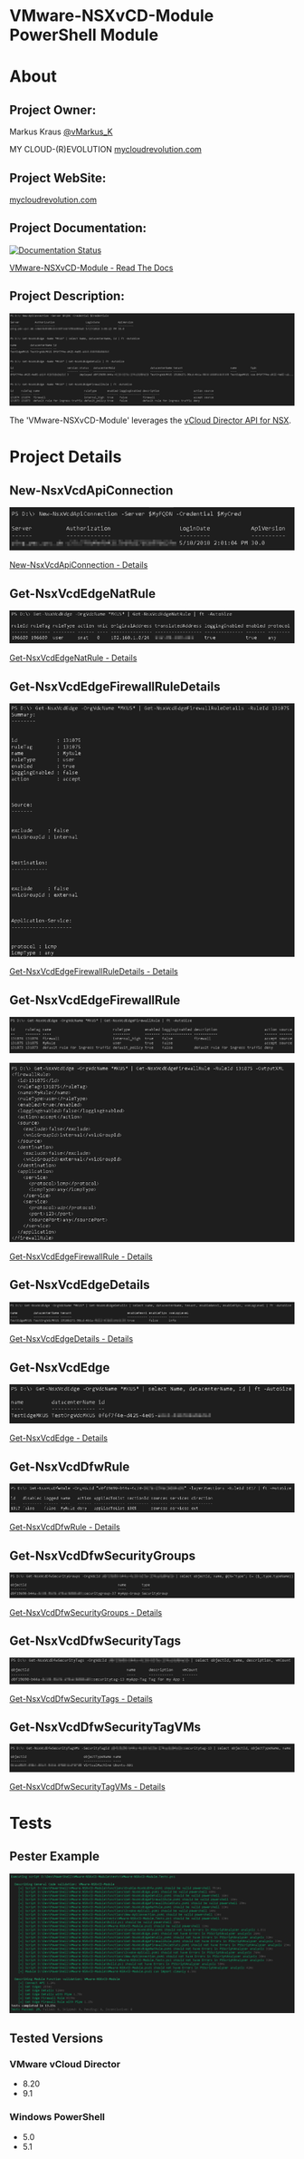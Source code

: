 VMware-NSXvCD-Module PowerShell Module
=============

# About

## Project Owner:

Markus Kraus [@vMarkus_K](https://twitter.com/vMarkus_K)

MY CLOUD-(R)EVOLUTION [mycloudrevolution.com](http://mycloudrevolution.com/)

## Project WebSite:

[mycloudrevolution.com](http://mycloudrevolution.com/)

## Project Documentation:

[![Documentation Status](https://readthedocs.org/projects/vmware-nsxvcd-module/badge/?version=latest)](http://vmware-nsxvcd-module.readthedocs.io/en/latest/?badge=latest)

[VMware-NSXvCD-Module - Read The Docs](http://vmware-nsxvcd-module.readthedocs.io/en/latest/)

## Project Description:

![Example](/media/Example.png)

The 'VMware-NSXvCD-Module' leverages the [vCloud Director API for NSX](https://code.vmware.com/doc/preview?id=6900).

# Project Details

## New-NsxVcdApiConnection

![New-NsxVcdApiConnection](/media/New-NsxVcdApiConnection.png)

[New-NsxVcdApiConnection - Details](/docs/en-US/New-NsxVcdApiConnection.md)

## Get-NsxVcdEdgeNatRule

![Get-NsxVcdEdgeNatRule](/media/Get-NsxVcdEdgeNatRule.png)

[Get-NsxVcdEdgeNatRule - Details](/docs/en-US/Get-NsxVcdEdgeNatRule.md)

## Get-NsxVcdEdgeFirewallRuleDetails

![Get-NsxVcdEdgeFirewallRuleDetails](/media/Get-NsxVcdEdgeFirewallRuleDetails.png)

[Get-NsxVcdEdgeFirewallRuleDetails - Details](/docs/en-US/Get-NsxVcdEdgeFirewallRuleDetails.md)

## Get-NsxVcdEdgeFirewallRule

![Get-NsxVcdEdgeFirewallRule](/media/Get-NsxVcdEdgeFirewallRule.png)

![Get-NsxVcdEdgeFirewallRule -OutXML](/media/Get-NsxVcdEdgeFirewallRule-OutXML.png)

[Get-NsxVcdEdgeFirewallRule - Details](/docs/en-US/Get-NsxVcdEdgeFirewallRule.md)

## Get-NsxVcdEdgeDetails

![Get-NsxVcdEdgeDetails](/media/Get-NsxVcdEdgeDetails.png)

[Get-NsxVcdEdgeDetails - Details](/docs/en-US/Get-NsxVcdEdgeDetails.md)

## Get-NsxVcdEdge

![Get-NsxVcdEdge](/media/Get-NsxVcdEdge.png)

[Get-NsxVcdEdge - Details](/docs/en-US/Get-NsxVcdEdge.md)

## Get-NsxVcdDfwRule

![Get-NsxVcdDfwRule](/media/Get-NsxVcdDfwRule.png)

[Get-NsxVcdDfwRule - Details](/docs/en-US/Get-NsxVcdDfwRule.md)

## Get-NsxVcdDfwSecurityGroups

![Get-NsxVcdDfwSecurityGroups](/media/Get-NsxVcdDfwSecurityGroups.png)

[Get-NsxVcdDfwSecurityGroups - Details](/docs/en-US/Get-NsxVcdDfwSecurityGroups.md)

## Get-NsxVcdDfwSecurityTags

![Get-NsxVcdDfwSecurityTags](/media/Get-NsxVcdDfwSecurityTags.png)

[Get-NsxVcdDfwSecurityTags - Details](/docs/en-US/Get-NsxVcdDfwSecurityTags.md)

## Get-NsxVcdDfwSecurityTagVMs

![Get-NsxVcdDfwSecurityTagVMs](/media/Get-NsxVcdDfwSecurityTagVMs.png)

[Get-NsxVcdDfwSecurityTagVMs - Details](/docs/en-US/Get-NsxVcdDfwSecurityTagVMs.md)

# Tests

## Pester Example

![Pester](/media/Pester.png)

## Tested Versions

### VMware vCloud Director

- 8.20
- 9.1

### Windows PowerShell

- 5.0
- 5.1





